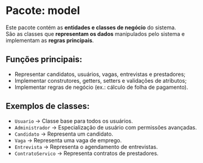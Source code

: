 # Pacote: model

Este pacote contém as **entidades e classes de negócio** do sistema.  
São as classes que **representam os dados** manipulados pelo sistema e implementam as **regras principais**.

## Funções principais:
- Representar candidatos, usuários, vagas, entrevistas e prestadores;
- Implementar construtores, getters, setters e validações de atributos;
- Implementar regras de negócio (ex.: cálculo de folha de pagamento).

## Exemplos de classes:
- `Usuario` → Classe base para todos os usuários.
- `Administrador` → Especialização de usuário com permissões avançadas.
- `Candidato` → Representa um candidato.
- `Vaga` → Representa uma vaga de emprego.
- `Entrevista` → Representa o agendamento de entrevistas.
- `ContratoServico` → Representa contratos de prestadores.
